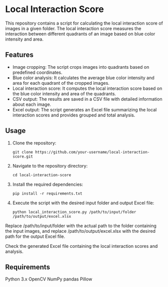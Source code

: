 # Local Interaction Score

This repository contains a script for calculating the local interaction score of images in a given folder. The local interaction score measures the interaction between different quadrants of an image based on blue color intensity and area.

## Features

- Image cropping: The script crops images into quadrants based on predefined coordinates.
- Blue color analysis: It calculates the average blue color intensity and area for each quadrant of the cropped images.
- Local interaction score: It computes the local interaction score based on the blue color intensity and area of the quadrants.
- CSV output: The results are saved in a CSV file with detailed information about each image.
- Excel output: The script generates an Excel file summarizing the local interaction scores and provides grouped and total analysis.

## Usage

1. Clone the repository:

   ```shell
   git clone https://github.com/your-username/local-interaction-score.git
   ```
   
2. Navigate to the repository directory:

   ```shell
   cd local-interaction-score
   ```
3. Install the required dependencies:

   ```shell
   pip install -r requirements.txt
   ```
4. Execute the script with the desired input folder and output Excel file:

   ```shell
   python local_interaction_score.py /path/to/input/folder /path/to/output/excel.xlsx
   ```
   
Replace /path/to/input/folder with the actual path to the folder containing the input images, and replace /path/to/output/excel.xlsx with the desired path for the output Excel file.

Check the generated Excel file containing the local interaction scores and analysis.

## Requirements
Python 3.x
OpenCV
NumPy
pandas
Pillow

